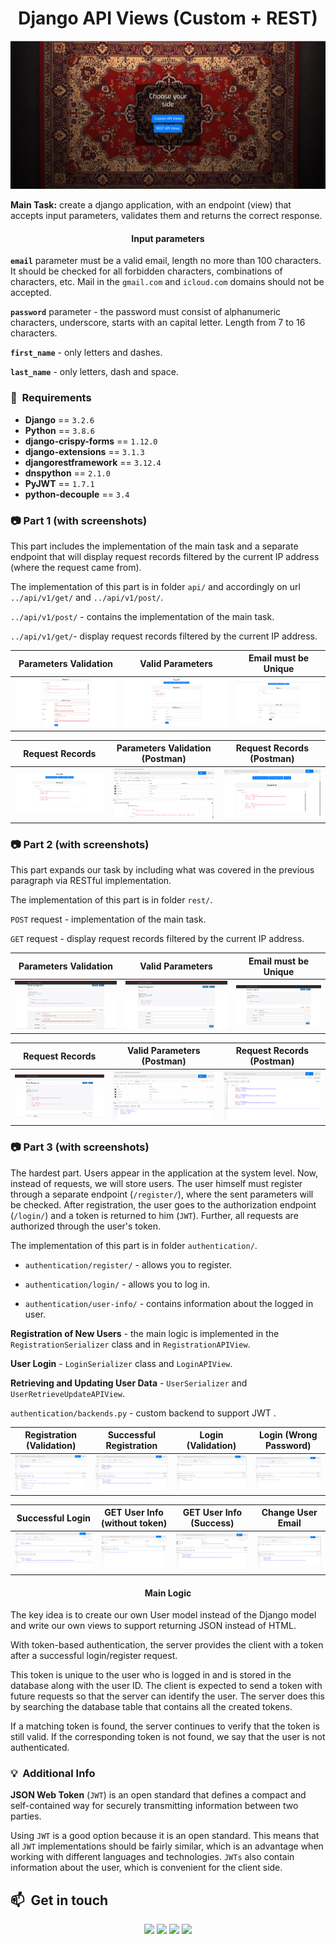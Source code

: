 <h1 align="center">Django API Views (Custom + REST)</h1>

<p align="center">
  <img src="img/home.png" alt="Home Page" width="800">
</p>


**Main Task:** create a django application, with an endpoint (view) that accepts input parameters, validates them and returns the correct response.

<h4 align="center">Input parameters</h4>

**`email`** parameter must be a valid email, length no more than 100 characters. It should be checked for all forbidden characters, combinations of characters, etc. Mail in the `gmail.com` and `icloud.com` domains should not be accepted.

**`password`** parameter - the password must consist of alphanumeric characters, underscore, starts with an capital letter. Length from 7 to 16 characters.

**`first_name`** - only letters and dashes.

**`last_name`** - only letters, dash and space.


### 📝 &nbsp;Requirements

- **Django** == `3.2.6`
- **Python** == `3.8.6`
- **django-crispy-forms** == `1.12.0`
- **django-extensions** == `3.1.3`
- **djangorestframework** == `3.12.4`
- **dnspython** == `2.1.0`
- **PyJWT** == `1.7.1`
- **python-decouple** == `3.4`


### 📷 Part 1 (with screenshots)

This part includes the implementation of the main task and a separate endpoint that will display request records filtered by the current IP address (where the request came from).

The implementation of this part is in folder `api/` and accordingly on url `../api/v1/get/` and `../api/v1/post/`.

`../api/v1/post/` - contains the implementation of the main task.

`../api/v1/get/`-  display request records filtered by the current IP address.


Parameters Validation        |  Valid Parameters | Email must be Unique
:-------------------------:|:-------------------------:|:-------------------------:
<img src="img/custom_validation.png" title="Parameters Validation" width="100%"> |<img src="img/custom_valid_request.png" title="Valid Parameters" width="100%">|<img src="img/custom_email_unique.png" title="Unique Email" width="100%">


Request Records         |  Parameters Validation (Postman) | Request Records (Postman)
:-------------------------:|:-------------------------:|:-------------------------:
<img src="img/custom_requests_list.png" title="Request Records" width="100%"> |<img src="img/postman_custom_validation.png" title="Parameters Validation (Postman)" width="100%">|<img src="img/postman_custom_requests_list.png" title="Request Records (Postman)" width="100%">


### 📷 Part 2 (with screenshots)

This part expands our task by including what was covered in the previous paragraph via RESTful implementation.

The implementation of this part is in folder `rest/`.

`POST` request -  implementation of the main task.

`GET` request - display request records filtered by the current IP address.


Parameters Validation        |  Valid Parameters | Email must be Unique
:-------------------------:|:-------------------------:|:-------------------------:
<img src="img/rest_validation.png" title="Parameters Validation" width="100%"> |<img src="img/rest_valid_request.png" title="Valid Parameters" width="100%">|<img src="img/rest_email_unique.png" title="Unique Email" width="100%">


Request Records         |  Valid Parameters (Postman) | Request Records (Postman)
:-------------------------:|:-------------------------:|:-------------------------:
<img src="img/rest_requests_list.png" title="Request Records" width="100%"> |<img src="img/postman_rest_validation.png" title="Valid Parameters (Postman)" width="100%">|<img src="img/postman_rest_requests_list.png" title="Request Records (Postman)" width="100%">


### 📷 Part 3 (with screenshots)

The hardest part. Users appear in the application at the system level. Now, instead of requests, we will store users. The user himself must register through a separate endpoint (`/register/`), where the sent parameters will be checked. After registration, the user goes to the authorization endpoint (`/login/`) and a token is returned to him (`JWT`). Further, all requests are authorized through the user's token.

The implementation of this part is in folder `authentication/`.

- `authentication/register/` - allows you to register.

- `authentication/login/` - allows you to log in.

- `authentication/user-info/` - contains information about the logged in user.


**Registration of New Users** - the main logic is implemented in the `RegistrationSerializer` class and in `RegistrationAPIView`.

**User Login** - `LoginSerializer` class and `LoginAPIView`.

**Retrieving and Updating User Data** - `UserSerializer` and `UserRetrieveUpdateAPIView`.


`authentication/backends.py` - custom backend to support JWT .

Registration (Validation)        |  Successful Registration | Login (Validation)     |  Login (Wrong Password)
:-------------------------:|:-------------------------:|:-------------------------:|:-------------------------:
<img src="img/auth_register_validation.png" title="Registration (Validation)" width="100%"> |<img src="img/auth_register_success.png" title="Successful Registration" width="100%">|<img src="img/auth_login_validation.png" title="Login (Validation)" width="100%"> |<img src="img/auth_login_wrong_password.png" title="Login (Wrong Password)" width="100%">

Successful Login        |  GET User Info (without token) | GET User Info (Success)     |  Change User Email
:-------------------------:|:-------------------------:|:-------------------------:|:-------------------------:
<img src="img/auth_login_success.png" title="Successful Login " width="100%"> |<img src="img/auth_user_info_403.png" title="GET User Info (without token)" width="100%">|<img src="img/auth_user_info_success.png" title="GET User Info (Success)" width="100%"> |<img src="img/auth_user_info_patchpng.png" title="Change User Email" width="100%">



<h4 align="center">Main Logic</h4>

The key idea is to create our own User model instead of the Django model and write our own views to support returning JSON instead of HTML.

With token-based authentication, the server provides the client with a token after a successful login/register request.

This token is unique to the user who is logged in and is stored in the database along with the user ID. The client is expected to send a token with future requests so that the server can identify the user.
The server does this by searching the database table that contains all the created tokens.

If a matching token is found, the server continues to verify that the token is still valid. If the corresponding token is not found, we say that the user is not authenticated.

### 💡 &nbsp;Additional Info

**JSON Web Token** (`JWT`) is an open standard that defines a compact and self-contained way for securely transmitting information between two parties.

Using `JWT` is a good option because it is an open standard. This means that all `JWT` implementations should be fairly similar, which is an advantage when working with different languages and technologies. `JWTs` also contain information about the user, which is convenient for the client side.


## 📫 &nbsp;Get in touch

<p align="center">
<a href="https://www.linkedin.com/in/yevhenii-shendrikov-6795291b8/"><img src="https://img.shields.io/badge/-Jack%20Shendrikov-0077B5?style=flat&logo=Linkedin&logoColor=white"/></a>
<a href="mailto:jackshendrikov@gmail.com"><img src="https://img.shields.io/badge/-Jack%20Shendrikov-D14836?style=flat&logo=Gmail&logoColor=white"/></a>
<a href="https://www.facebook.com/jack.shendrikov"><img src="https://img.shields.io/badge/-Jack%20Shendrikov-1877F2?style=flat&logo=Facebook&logoColor=white"/></a>
<a href="https://t.me/jackshen"><img src="https://img.shields.io/badge/-@jackshen-0088cc?style=flat&logo=Telegram&logoColor=white"/></a>
</p>

